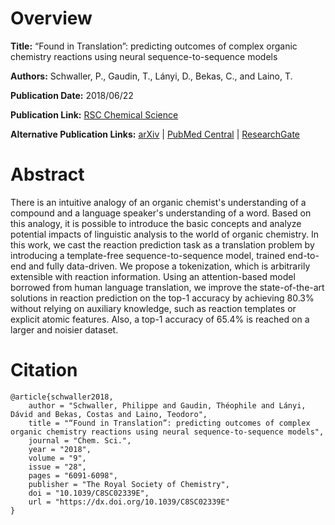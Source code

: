 # Overview
**Title:**
“Found in Translation”: predicting outcomes of complex organic chemistry reactions using neural sequence-to-sequence models

**Authors:**
Schwaller, P., Gaudin, T., Lányi, D., Bekas, C., and Laino, T.

**Publication Date:**
2018/06/22

**Publication Link:**
[RSC Chemical Science](https://pubs.rsc.org/en/content/articlelanding/2018/sc/c8sc02339e)

**Alternative Publication Links:**
[arXiv](https://arxiv.org/abs/1711.04810) |
[PubMed Central](https://www.ncbi.nlm.nih.gov/pmc/articles/PMC6053976) |
[ResearchGate](https://www.researchgate.net/publication/321095915_Found_in_Translation_Predicting_Outcomes_of_Complex_Organic_Chemistry_Reactions_using_Neural_Sequence-to-Sequence_Models)


# Abstract
There is an intuitive analogy of an organic chemist's understanding of a compound and a language speaker's understanding of a word.
Based on this analogy, it is possible to introduce the basic concepts and analyze potential impacts of linguistic analysis to the world of organic chemistry.
In this work, we cast the reaction prediction task as a translation problem by introducing a template-free sequence-to-sequence model, trained end-to-end and fully data-driven.
We propose a tokenization, which is arbitrarily extensible with reaction information.
Using an attention-based model borrowed from human language translation, we improve the state-of-the-art solutions in reaction prediction on the top-1 accuracy by achieving 80.3% without relying on auxiliary knowledge, such as reaction templates or explicit atomic features.
Also, a top-1 accuracy of 65.4% is reached on a larger and noisier dataset.


# Citation
```
@article{schwaller2018,
    author = "Schwaller, Philippe and Gaudin, Théophile and Lányi, Dávid and Bekas, Costas and Laino, Teodoro",
    title = "“Found in Translation”: predicting outcomes of complex organic chemistry reactions using neural sequence-to-sequence models",
    journal = "Chem. Sci.",
    year = "2018",
    volume = "9",
    issue = "28",
    pages = "6091-6098",
    publisher = "The Royal Society of Chemistry",
    doi = "10.1039/C8SC02339E",
    url = "https://dx.doi.org/10.1039/C8SC02339E"
}
```
